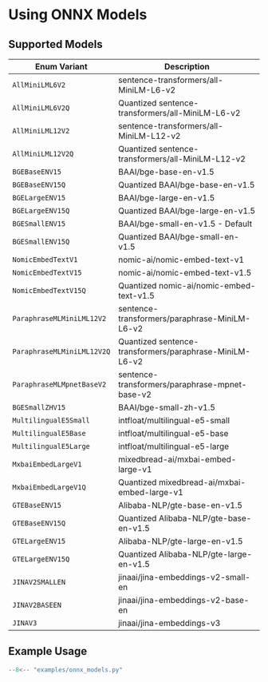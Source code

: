 # Using ONNX Models

## Supported Models

| Enum Variant                     | Description                                      |
|----------------------------------|--------------------------------------------------|
| `AllMiniLML6V2`                  | sentence-transformers/all-MiniLM-L6-v2           |
| `AllMiniLML6V2Q`                 | Quantized sentence-transformers/all-MiniLM-L6-v2 |
| `AllMiniLML12V2`                 | sentence-transformers/all-MiniLM-L12-v2          |
| `AllMiniLML12V2Q`                | Quantized sentence-transformers/all-MiniLM-L12-v2|
| `BGEBaseENV15`                   | BAAI/bge-base-en-v1.5                            |
| `BGEBaseENV15Q`                  | Quantized BAAI/bge-base-en-v1.5                  |
| `BGELargeENV15`                  | BAAI/bge-large-en-v1.5                           |
| `BGELargeENV15Q`                 | Quantized BAAI/bge-large-en-v1.5                 |
| `BGESmallENV15`                  | BAAI/bge-small-en-v1.5 - Default                 |
| `BGESmallENV15Q`                 | Quantized BAAI/bge-small-en-v1.5                 |
| `NomicEmbedTextV1`               | nomic-ai/nomic-embed-text-v1                     |
| `NomicEmbedTextV15`              | nomic-ai/nomic-embed-text-v1.5                   |
| `NomicEmbedTextV15Q`             | Quantized nomic-ai/nomic-embed-text-v1.5         |
| `ParaphraseMLMiniLML12V2`        | sentence-transformers/paraphrase-MiniLM-L6-v2    |
| `ParaphraseMLMiniLML12V2Q`       | Quantized sentence-transformers/paraphrase-MiniLM-L6-v2 |
| `ParaphraseMLMpnetBaseV2`        | sentence-transformers/paraphrase-mpnet-base-v2   |
| `BGESmallZHV15`                  | BAAI/bge-small-zh-v1.5                           |
| `MultilingualE5Small`            | intfloat/multilingual-e5-small                   |
| `MultilingualE5Base`             | intfloat/multilingual-e5-base                    |
| `MultilingualE5Large`            | intfloat/multilingual-e5-large                   |
| `MxbaiEmbedLargeV1`              | mixedbread-ai/mxbai-embed-large-v1               |
| `MxbaiEmbedLargeV1Q`             | Quantized mixedbread-ai/mxbai-embed-large-v1     |
| `GTEBaseENV15`                   | Alibaba-NLP/gte-base-en-v1.5                     |
| `GTEBaseENV15Q`                  | Quantized Alibaba-NLP/gte-base-en-v1.5           |
| `GTELargeENV15`                  | Alibaba-NLP/gte-large-en-v1.5                    |
| `GTELargeENV15Q`                 | Quantized Alibaba-NLP/gte-large-en-v1.5          |
| `JINAV2SMALLEN`                  | jinaai/jina-embeddings-v2-small-en               |
| `JINAV2BASEEN`                   | jinaai/jina-embeddings-v2-base-en                |
| `JINAV3`                         | jinaai/jina-embeddings-v3                         |

## Example Usage

``` python
--8<-- "examples/onnx_models.py"
```
